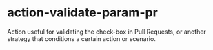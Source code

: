 # action-validate-param-pr
Action useful for validating the check-box in Pull Requests, or another strategy that conditions a certain action or scenario.
